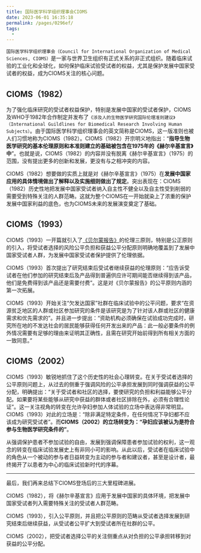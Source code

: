 ```yaml
---
title: 国际医学科学组织理事会CIOMS
date: 2023-06-01 16:35:18
permalink: /pages/0296ef/
tags:
  - 
---
```


`国际医学科学组织理事会（Council for International Organization of Medical Sciences, CIOMS）`是一家与世界卫生组织有正式关系的非正式组织。随着临床试验的工业化和全球化，如何保护临床试验受试者的权益，尤其是保护发展中国家受试者的权益，成为CIOMS关注的核心问题。

## CIOMS（1982）

为了强化临床研究的受试者权益保护，特别是发展中国家的受试者保护，CIOMS及WHO于1982年合作制定并发布了`《涉及人的生物医学研究国际伦理准则建议》（International Guildlines for Biomedical Research Involving Human Subjects）`。由于国际医学科学组织理事会的英文简称是CIOMS，这一版准则也被人们习惯地称为CIOMS（1982）。CIOMS（1982）开宗明义地指出：“**指导生物医学研究的基本伦理原则和本准则建立的基础被包含在1975年的《赫尔辛基宣言》中**”。也就是说，CIOMS（1982）的内容并没有脱离《赫尔辛基宣言》（1975）的范围，没有提出更多的创新和发展，更没有与之相冲突的内容。

CIOMS（1982）想要做的实质上就是对《赫尔辛基宣言》（1975）在**发展中国家应用的具体情境做出了解释以及实施细则做出了规定**。突出表现在：CIOMS（1982）历史性地把发展中国家受试者纳入自主性不健全以及自主性受到削弱的需要受到特殊关注的人群范畴。这就为整个CIOMS在一开始就染上了浓重的保护发展中国家利益的底色，也为CIOMS未来的发展演变奠定了基础。

## CIOMS（1993）

CIOMS（1993）一开篇就引入了[《贝尔蒙报告》](../../03.%E6%B3%95%E8%A7%84%E4%BC%A6%E7%90%86%E5%8F%91%E5%B1%95%E5%8F%B2/07.%E8%B4%9D%E5%B0%94%E8%92%99%E6%8A%A5%E5%91%8A.md)的伦理三原则，特别是公正原则的引入，将受试者选择的风险公平负担和获益公平分配原则明确地覆盖到了发展中国家受试者人群，为发展中国家受试者保护提供了伦理依据。

CIOMS（1993）首次提出了研究结束后受试者继续获益的伦理原则：“应告诉受试者在他们参加的研究结束后及产品得到普遍供应许可期间能否继续得到该产品，他们是免费得到该产品还是需要付费”。这是对《贝尔蒙报告》的公平原则内涵的第一次拓展。

CIOMS（1993）开始关注“欠发达国家”社群在临床试验中的公平问题，要求“在资源贫乏地区的人群或社区参加研究的条件是该研究是为了针对该人群或社区的健康需求和优先需求的”。并且进一步提出：“资助机构必须确保在试验成功完成时，研究所在地的不发达社会的居民能够获得任何开发出来的产品：此一般必要条件的例外情况需要有足够的理由来证明其正确性，且需在研究开始前得到所有相关方面的一致同意。”

## CIOMS（2002）
CIOMS（1993）敏锐地抓住了这个历史性的社会心理转变。在关于受试者选择的公平原则问题上，从过去的侧重于强调风险的公平承担发展到同时强调获益的公平分配，明确提出：“关于受试者和社区的选择，要使研究的负担和利益能够公平分配。如果要将某些能够从研究中获益的群体或者社区排除在外，必须有合理性论证”。这一关注视角的转变在允许孕妇参加人体试验的立场中表达得非常明显。CIOMS（1993）对此的立场是：“除非满足特定条件，在任何情况下孕妇都不应该成为研究受试者”。而**CIOMS（2002）的立场转变为：“孕妇应该被认为是符合参与生物医学研究条件的”**。

从强调保护患者不参加试验的自由，发展到强调保障患者参加试验的权利，这一观念的转变在临床试验发展史上有非同小可的影响。从此以后，受试者在临床试验中的角色从一个被动的参与者日益转变为主动的参与者和建议者，甚至是设计者，最终揭开了以患者为中心的临床试验新时代的序幕。

---

最后，我们再来总结下CIOMS登场后的三大里程碑进展。

CIOMS（1982），将《赫尔辛基宣言》应用于发展中国家的具体环境，把发展中国家受试者列入需要特殊关注的受试者人群范畴。

CIOMS（1993），引入公平原则，并且把公平原则的范畴从受试者选择发展到研究结束后继续获益，从受试者公平扩大到受试者所在社群的公平。

CIOMS（2002），把受试者选择公平的关注侧重点从对负担的公平承担转移到对获益的公平分配。